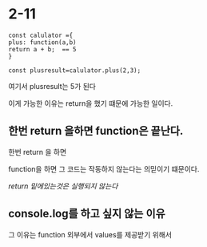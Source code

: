# 2-11

    const calulator ={
    plus: function(a,b)
    return a + b;  == 5
    }

    const plusresult=calulator.plus(2,3);

여기서 plusresult는 5가 된다

이게 가능한 이유는 return을 했기 떄문에 가능한 일이다.

## 한번 return 을하면 function은 끝난다.

한번 return 을 하면

function을 하면 그 코드는 작동하지 않는다는 의믿이기 떄문이다.

_return 밑에있는것은 실행되지 않는다_

## console.log를 하고 싶지 않는 이유

그 이유는 function 외부에서 values를 제공받기 위해서

